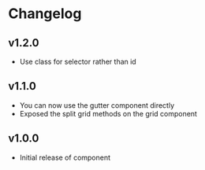 # Changelog

## v1.2.0
- Use class for selector rather than id

## v1.1.0
- You can now use the gutter component directly
- Exposed the split grid methods on the grid component

## v1.0.0
- Initial release of component
